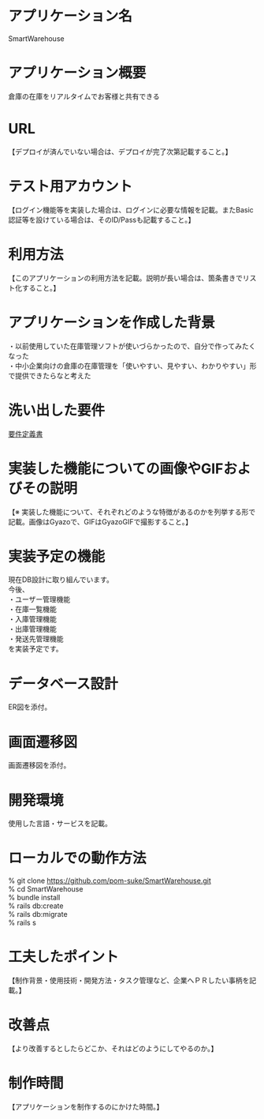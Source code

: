 # アプリケーション名
SmartWarehouse

# アプリケーション概要
倉庫の在庫をリアルタイムでお客様と共有できる

# URL
【デプロイが済んでいない場合は、デプロイが完了次第記載すること。】

# テスト用アカウント
【ログイン機能等を実装した場合は、ログインに必要な情報を記載。またBasic認証等を設けている場合は、そのID/Passも記載すること。】

# 利用方法
【このアプリケーションの利用方法を記載。説明が長い場合は、箇条書きでリスト化すること。】

# アプリケーションを作成した背景
・以前使用していた在庫管理ソフトが使いづらかったので、自分で作ってみたくなった  
・中小企業向けの倉庫の在庫管理を「使いやすい、見やすい、わかりやすい」形で提供できたらなと考えた

# 洗い出した要件
[要件定義書](https://docs.google.com/spreadsheets/d/10KPMxcnsc0TcPj1qHPlb4JV9H9heq85Z69WTLBmGPrU/edit?usp=sharing)

# 実装した機能についての画像やGIFおよびその説明
【※	実装した機能について、それぞれどのような特徴があるのかを列挙する形で記載。画像はGyazoで、GIFはGyazoGIFで撮影すること。】

# 実装予定の機能
現在DB設計に取り組んでいます。  
今後、  
・ユーザー管理機能  
・在庫一覧機能  
・入庫管理機能  
・出庫管理機能  
・発送先管理機能  
を実装予定です。

# データベース設計
ER図を添付。

# 画面遷移図
画面遷移図を添付。

# 開発環境
使用した言語・サービスを記載。

# ローカルでの動作方法
% git clone https://github.com/pom-suke/SmartWarehouse.git  
% cd SmartWarehouse  
% bundle install  
% rails db:create  
% rails db:migrate  
% rails s

# 工夫したポイント
【制作背景・使用技術・開発方法・タスク管理など、企業へＰＲしたい事柄を記載。】

# 改善点
【より改善するとしたらどこか、それはどのようにしてやるのか。】

# 制作時間
【アプリケーションを制作するのにかけた時間。】